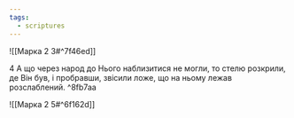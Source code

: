 ```yaml
---
tags:
  - scriptures
---
```


![[Марка 2 3#^7f46ed]]

4 А що через народ до Нього наблизитися не могли, то стелю розкрили, де Він був, і пробравши, звісили ложе, що на ньому лежав розслаблений. ^8fb7aa

![[Марка 2 5#^6f162d]]